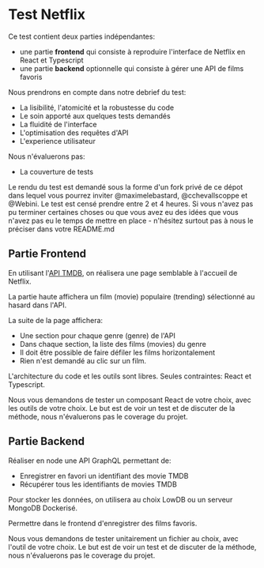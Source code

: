 # Test Netflix

Ce test contient deux parties indépendantes:
- une partie **frontend** qui consiste à reproduire l'interface de Netflix en React et Typescript
- une partie **backend** optionnelle qui consiste à gérer une API de films favoris

Nous prendrons en compte dans notre debrief du test:
- La lisibilité, l'atomicité et la robustesse du code
- Le soin apporté aux quelques tests demandés
- La fluidité de l'interface
- L'optimisation des requêtes d'API
- L'experience utilisateur

Nous n'évaluerons pas:
- La couverture de tests

Le rendu du test est demandé sous la forme d'un fork privé de ce dépot dans lequel vous pourrez inviter @maximelebastard, @cchevallscoppe et @Webini. Le test est censé prendre entre 2 et 4 heures. Si vous n'avez pas pu terminer certaines choses ou que vous avez eu des idées que vous n'avez pas eu le temps de mettre en place - n'hésitez surtout pas à nous le préciser dans votre README.md

## Partie Frontend

En utilisant l'[API TMDB](https://developers.themoviedb.org/3/getting-started/introduction), on réalisera une page semblable à l'accueil de Netflix.

La partie haute affichera un film (movie) populaire (trending) sélectionné au hasard dans l'API.

La suite de la page affichera:
- Une section pour chaque genre (genre) de l'API
- Dans chaque section, la liste des films (movies) du genre
- Il doit être possible de faire défiler les films horizontalement
- Rien n'est demandé au clic sur un film.

L'architecture du code et les outils sont libres. Seules contraintes: React et Typescript.

Nous vous demandons de tester un composant React de votre choix, avec les outils de votre choix. Le but est de voir un test et de discuter de la méthode, nous n'évaluerons pas le coverage du projet.

## Partie Backend

Réaliser en node une API GraphQL permettant de:

- Enregistrer en favori un identifiant des movie TMDB
- Récupérer tous les identifiants de movies TMDB

Pour stocker les données, on utilisera au choix LowDB ou un serveur MongoDB Dockerisé.

Permettre dans le frontend d'enregistrer des films favoris.

Nous vous demandons de tester unitairement un fichier au choix, avec l'outil de votre choix. Le but est de voir un test et de discuter de la méthode, nous n'évaluerons pas le coverage du projet.
